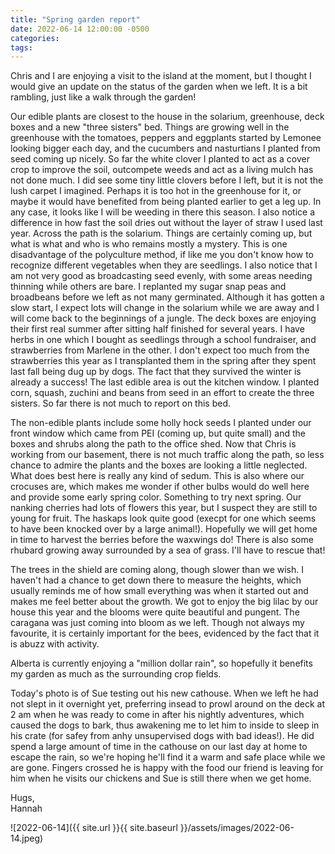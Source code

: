 ```yaml
---
title: "Spring garden report"
date: 2022-06-14 12:00:00 -0500
categories:
tags:
---
```


Chris and I are enjoying a visit to the island at the moment, but I thought I would give an update on the status of the garden when we left. It is a bit rambling, just like a walk through the garden!

Our edible plants are closest to the house in the solarium, greenhouse, deck boxes and a new "three sisters" bed. Things are growing well in the greenhouse with the tomatoes, peppers and eggplants started by Lemonee looking bigger each day, and the cucumbers and nasturtians I planted from seed coming up nicely. So far the white clover I planted to act as a cover crop to improve the soil, outcompete weeds and act as a living mulch has not done much. I did see some tiny little clovers before I left, but it is not the lush carpet I imagined. Perhaps it is too hot in the greenhouse for it, or maybe it would have benefited from being planted earlier to get a leg up. In any case, it looks like I will be weeding in there this season. I also notice a difference in how fast the soil dries out without the layer of straw I used last year. Across the path is the solarium. Things are certainly coming up, but what is what and who is who remains mostly a mystery. This is one disadvantage of the polyculture method, if like me you don't know how to recognize different vegetables when they are seedlings. I also notice that I am not very good as broadcasting seed evenly, with some areas needing thinning while others are bare. I replanted my sugar snap peas and broadbeans before we left as not many germinated. Although it has gotten a slow start, I expect lots will change in the solarium while we are away and I will come back to the beginnings of a jungle. The deck boxes are enjoying their first real summer after sitting half finished for several years. I have herbs in one which I bought as seedlings through a school fundraiser, and strawberries from Marlene in the other. I don't expect too much from the strawberries this year as I transplanted them in the spring after they spent last fall being dug up by dogs. The fact that they survived the winter is already a success! The last edible area is out the kitchen window. I planted corn, squash, zuchini and beans from seed in an effort to create the three sisters. So far there is not much to report on this bed. 

The non-edible plants include some holly hock seeds I planted under our front window which came from PEI (coming up, but quite small) and the boxes and shrubs along the path to the office shed. Now that Chris is working from our basement, there is not much traffic along the path, so less chance to admire the plants and the boxes are looking a little neglected. What does best here is really any kind of sedum. This is also where our crocuses are, which makes me wonder if other bulbs would do well here and provide some early spring color. Something to try next spring. Our nanking cherries had lots of flowers this year, but I suspect they are still to young for fruit. The haskaps look quite good (execpt for one which seems to have been knocked over by a large animal!). Hopefully we will get home in time to harvest the berries before the waxwings do! There is also some rhubard growing away surrounded by a sea of grass. I'll have to rescue that!

The trees in the shield are coming along, though slower than we wish. I haven't had a chance to get down there to measure the heights, which usually reminds me of how small everything was when it started out and makes me feel better about the growth. We got to enjoy the big lilac by our house this year and the blooms were quite beautiful and pungent. The caragana was just coming into bloom as we left. Though not always my favourite, it is certainly important for the bees, evidenced by the fact that it is abuzz with activity.

Alberta is currently enjoying a "million dollar rain", so hopefully it benefits my garden as much as the surrounding crop fields.

Today's photo is of Sue testing out his new cathouse. When we left he had not slept in it overnight yet, preferring insead to prowl around on the deck at 2 am when he was ready to come in after his nightly adventures, which caused the dogs to bark, thus awakening me to let him to inside to sleep in his crate (for safey from anhy unsupervised dogs with bad ideas!). He did spend a large amount of time in the cathouse on our last day at home to escape the rain, so we're hoping he'll find it a warm and safe place while we are gone. Fingers crossed he is happy with the food our friend is leaving for him when he visits our chickens and Sue is still there when we get home.

Hugs,<br />
Hannah

![2022-06-14]({{ site.url }}{{ site.baseurl }}/assets/images/2022-06-14.jpeg)
